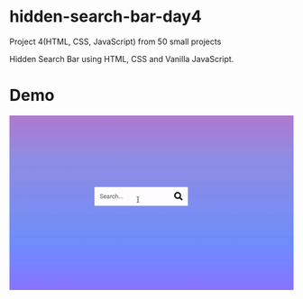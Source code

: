 # hidden-search-bar-day4

Project 4(HTML, CSS, JavaScript) from 50 small projects

Hidden Search Bar using HTML, CSS and Vanilla JavaScript.

# Demo

![demo gif](./example.gif)
